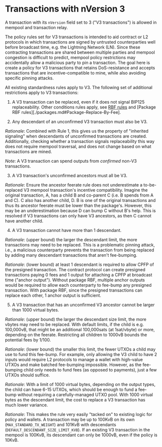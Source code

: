 # Transactions with nVersion 3

A transaction with its `nVersion` field set to 3 ("V3 transactions") is allowed in mempool and
transaction relay.

The policy rules set for V3 transactions is intended to aid contract or L2 protocols in which
transactions are signed by untrusted counterparties well before broadcast time, e.g. the Lightning
Network (LN). Since these contracting transactions are shared between multiple parties and mempool
congestion is difficult to predict, mempool policy restrictions may accidentally allow a malicious
party to pin a transaction.  The goal here is create a policy for V3 transactions that retains
DoS-resistance and accepts transactions that are incentive-compatible to mine, while also avoiding
specific pinning attacks.

All existing standardness rules apply to V3. The following set of additional restrictions apply to
V3 transactions:

1. A V3 transaction can be replaced, even if it does not signal BIP125 replaceability. Other
   conditions rules apply, see [RBF rules](./mempool-replacements.md) and [Package RBF
rules][./packages.md#Package-Replace-By-Fee].

2. Any descendant of an unconfirmed V3 transaction must also be V3.

*Rationale*: Combined with Rule 1, this gives us the property of "inherited signaling" when
descendants of unconfirmed transactions are created. Additionally, checking whether a transaction
signals replaceability this way does not require mempool traversal, and does not change based on
what transactions are mined.

*Note*: A V3 transaction can spend outputs from *confirmed* non-V3 transactions.

3. A V3 transaction's unconfirmed ancestors must all be V3.

*Rationale*: Ensure the ancestor feerate rule does not underestimate a to-be-replaced V3 mempool
transaction's incentive compatibility. Imagine the original transaction, A, has a child B and
co-parent C (i.e. B spends from A and C). C also has another child, D. B is one of the original
transactions and thus its ancestor feerate must be lower than the package's. However, this may be an
underestimation because D can bump C without B's help. This is resolved if V3 transactions can only
have V3 ancestors, as then C cannot have another child.

4. A V3 transaction cannot have more than 1 descendant.

*Rationale*: (upper bound) the larger the descendant limit, the more transactions may need to be
replaced. This is a problematic pinning attack, i.e., a malicious counterparty prevents the
transaction from being replaced by adding many descendant transactions that aren't fee-bumping.

*Rationale*: (lower bound) at least 1 descendant is required to allow CPFP of the presigned
transaction. The contract protocol can create presigned transactions paying 0 fees and 1 output for
attaching a CPFP at broadcast time ("anchor output"). Without package RBF, multiple anchor outputs
would be required to allow each counterparty to fee-bump any presigned transaction. With package
RBF, since the presigned transactions can replace each other, 1 anchor output is sufficient.

5. A V3 transaction that has an unconfirmed V3 ancestor cannot be larger than 1000 virtual bytes.

*Rationale*: (upper bound) the larger the descendant size limit, the more vbytes may need to be
replaced. With default limits, if the child is e.g. 100,000vB, that might be an additional
100,000sats (at 1sat/vbyte) or more, depending on the feerate. Restricting all children to 1000vB
bounds the potential fees by 1/100.

*Rationale*: (lower bound) the smaller this limit, the fewer UTXOs a child may use to fund this
fee-bump. For example, only allowing the V3 child to have 2 inputs would require L2 protocols to
manage a wallet with high-value UTXOs and make batched fee-bumping impossible. However, as the
fee-bumping child only needs to fund fees (as opposed to payments), just a few UTXOs should suffice.

*Rationale*: With a limit of 1000 virtual bytes, depending on the output types, the child can have
6-15 UTXOs, which should be enough to fund a fee-bump without requiring a carefully-managed UTXO
pool. With 1000 virtual bytes as the descendant limit, the cost to replace a V3 transaction has much
lower variance.

*Rationale*: This makes the rule very easily "tacked on" to existing logic for policy and wallets.
A transaction may be up to 100KvB on its own (`MAX_STANDARD_TX_WEIGHT`) and 101KvB with descendants
(`DEFAULT_DESCENDANT_SIZE_LIMIT_KVB`). If an existing V3 transaction in the mempool is 100KvB, its
descendant can only be 1000vB, even if the policy is 10KvB.
